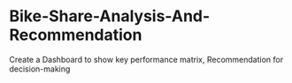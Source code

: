 # Bike-Share-Analysis-And-Recommendation
Create a Dashboard to show key performance matrix, Recommendation for decision-making
